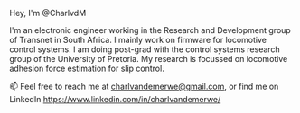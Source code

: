 Hey, I'm @CharlvdM

I'm an electronic engineer working in the Research and Development group of Transnet in South Africa. I mainly work on firmware for locomotive control systems. I am doing post-grad with the control systems research group of the University of Pretoria. My research is focussed on locomotive adhesion force estimation for slip control.

📫 Feel free to reach me at charlvandemerwe@gmail.com, or find me on LinkedIn https://www.linkedin.com/in/charlvandemerwe/


